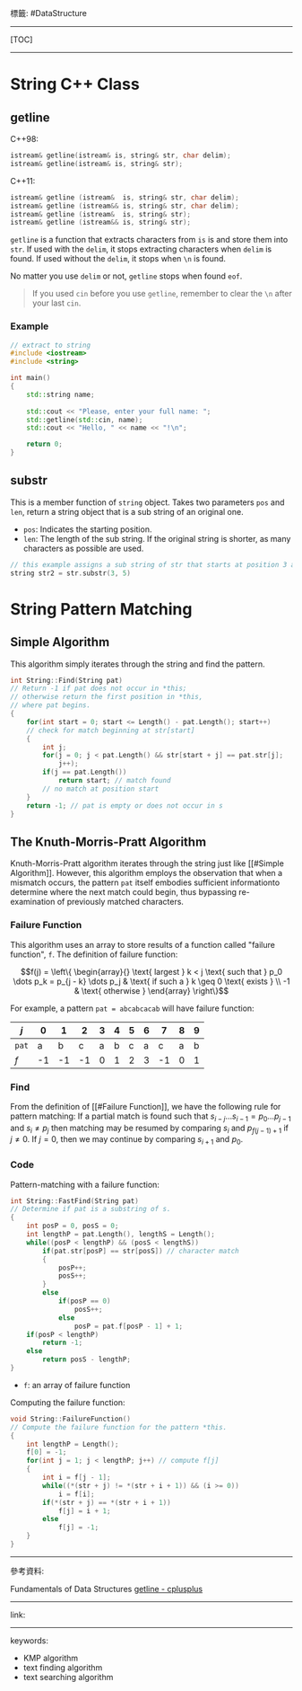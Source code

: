 標籤: #DataStructure 

---

[TOC]

---

# String C++ Class

## getline

C++98:

```cpp
istream& getline(istream& is, string& str, char delim);
istream& getline(istream& is, string& str);
```

C++11:

```cpp
istream& getline (istream&  is, string& str, char delim);
istream& getline (istream&& is, string& str, char delim);
istream& getline (istream&  is, string& str);
istream& getline (istream&& is, string& str);
```

`getline` is a function that extracts characters from `is` is and store them into `str`. If used with the `delim`, it stops extracting characters when `delim` is found. If used without the `delim`, it stops when `\n` is found.

No matter you use `delim` or not, `getline` stops when found `eof`.

> If you used `cin` before you use `getline`, remember to clear the `\n` after your last `cin`.

### Example

```cpp
// extract to string
#include <iostream>
#include <string>

int main()
{
	std::string name;
	
	std::cout << "Please, enter your full name: ";
	std::getline(std::cin, name);
	std::cout << "Hello, " << name << "!\n";

	return 0;
}
```

## substr

This is a member function of `string` object. Takes two parameters `pos` and `len`, return a string object that is a sub string of an original one.

- `pos`: Indicates the starting position.
- `len`: The length of the sub string. If the original string is shorter, as many characters as possible are used.

```cpp
// this example assigns a sub string of str that starts at position 3 and has length 5 to string str2.
string str2 = str.substr(3, 5)
```

# String Pattern Matching

## Simple Algorithm

This algorithm simply iterates through the string and find the pattern.

```cpp
int String::Find(String pat)
// Return -1 if pat does not occur in *this;
// otherwise return the first position in *this,
// where pat begins.
{
	for(int start = 0; start <= Length() - pat.Length(); start++)
	// check for match beginning at str[start]
	{
		int j;
		for(j = 0; j < pat.Length() && str[start + j] == pat.str[j];
			j++);
		if(j == pat.Length())
			return start; // match found
		// no match at position start
	}
	return -1; // pat is empty or does not occur in s
}
```

## The Knuth-Morris-Pratt Algorithm

Knuth-Morris-Pratt algorithm iterates through the string just like [[#Simple Algorithm]]. However, this algorithm employs the observation that when a mismatch occurs, the pattern `pat` itself embodies sufficient informationto determine where the next match could begin, thus bypassing re-examination of previously matched characters.

### Failure Function

This algorithm uses an array to store results of a function called "failure function", `f`. The definition of failure function:

$$f(j) = \left\{
	\begin{array}{}
		\text{ largest } k < j \text{ such that } 
		p_0 \dots p_k = p_{j - k} \dots p_j &
		\text{ if such a } k \geq 0 \text{ exists } \\
		-1 & \text{ otherwise }
	\end{array}	
\right\}$$

For example, a pattern `pat = abcabcacab` will have failure function:

| $j$   | 0   | 1   | 2   | 3   | 4   | 5   | 6   | 7   | 8   | 9   |
| ----- | --- | --- | --- | --- | --- | --- | --- | --- | --- | --- |
| `pat` | a   | b   | c   | a   | b   | c   | a   | c   | a   | b   |
| $f$   | -1  | -1  | -1  | 0   | 1   | 2   | 3   | -1  | 0   | 1   | 

### Find

From the definition of [[#Failure Function]], we have the following rule for pattern matching: If a partial match is found such that $s_{i - j} \dots s_{i - 1} = p_0 \dots p_{j - 1}$ and $s_i \neq p_j$ then matching may be resumed by comparing $s_i$ and $p_{f(j - 1) + 1}$ if $j \neq 0$. If $j = 0$, then we may continue by comparing $s_{i + 1}$ and $p_0$.

### Code

Pattern-matching with a failure function:

```cpp
int String::FastFind(String pat)
// Determine if pat is a substring of s.
{
	int posP = 0, posS = 0;
	int lengthP = pat.Length(), lengthS = Length();
	while((posP < lengthP) && (posS < lengthS))
		if(pat.str[posP] == str[posS]) // character match
		{
			posP++;
			posS++;
		}
		else
			if(posP == 0)
				posS++;
			else
				posP = pat.f[posP - 1] + 1;
	if(posP < lengthP)
		return -1;
	else
		return posS - lengthP;
}
```

- `f`: an array of failure function

Computing the failure function:

```cpp
void String::FailureFunction()
// Compute the failure function for the pattern *this.
{
	int lengthP = Length();
	f[0] = -1;
	for(int j = 1; j < lengthP; j++) // compute f[j]
	{
		int i = f[j - 1];
		while((*(str + j) != *(str + i + 1)) && (i >= 0))
			i = f[i];
		if(*(str + j) == *(str + i + 1))
			f[j] = i + 1;
		else
			f[j] = -1;
	}
}
```

---

參考資料:

Fundamentals of Data Structures
[getline - cplusplus](https://cplusplus.com/reference/string/string/getline/?kw=getline)

---

link:



---

keywords:

- KMP algorithm
- text finding algorithm
- text searching algorithm
